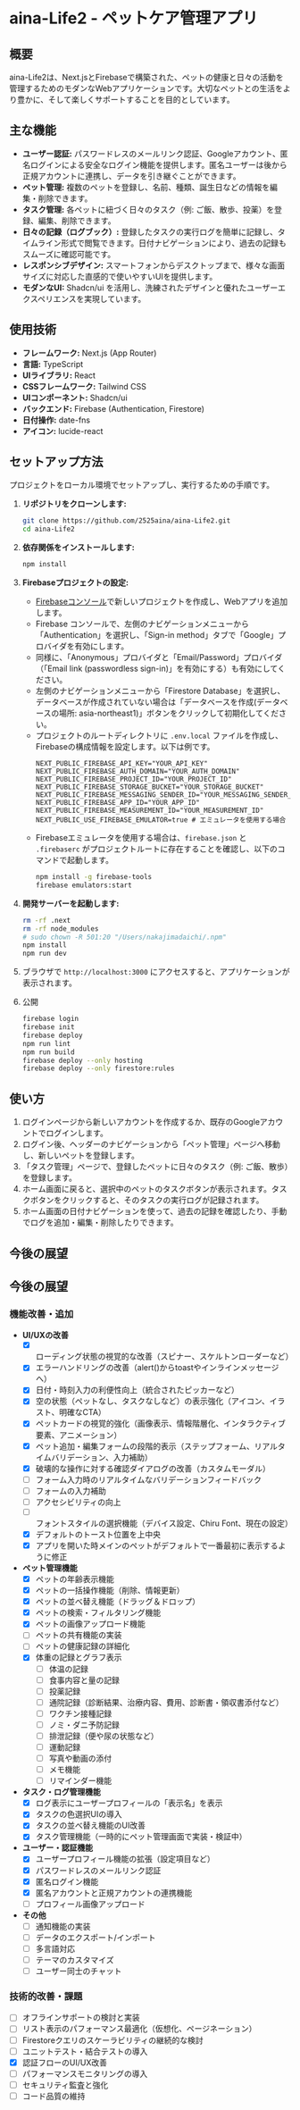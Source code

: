 # aina-Life2 - ペットケア管理アプリ

## 概要

aina-Life2は、Next.jsとFirebaseで構築された、ペットの健康と日々の活動を管理するためのモダンなWebアプリケーションです。大切なペットとの生活をより豊かに、そして楽しくサポートすることを目的としています。

## 主な機能

-   **ユーザー認証:** パスワードレスのメールリンク認証、Googleアカウント、匿名ログインによる安全なログイン機能を提供します。匿名ユーザーは後から正規アカウントに連携し、データを引き継ぐことができます。
-   **ペット管理:** 複数のペットを登録し、名前、種類、誕生日などの情報を編集・削除できます。
-   **タスク管理:** 各ペットに紐づく日々のタスク（例: ご飯、散歩、投薬）を登録、編集、削除できます。
-   **日々の記録（ログブック）:** 登録したタスクの実行ログを簡単に記録し、タイムライン形式で閲覧できます。日付ナビゲーションにより、過去の記録もスムーズに確認可能です。
-   **レスポンシブデザイン:** スマートフォンからデスクトップまで、様々な画面サイズに対応した直感的で使いやすいUIを提供します。
-   **モダンなUI:** Shadcn/ui を活用し、洗練されたデザインと優れたユーザーエクスペリエンスを実現しています。

## 使用技術

-   **フレームワーク:** Next.js (App Router)
-   **言語:** TypeScript
-   **UIライブラリ:** React
-   **CSSフレームワーク:** Tailwind CSS
-   **UIコンポーネント:** Shadcn/ui
-   **バックエンド:** Firebase (Authentication, Firestore)
-   **日付操作:** date-fns
-   **アイコン:** lucide-react

## セットアップ方法

プロジェクトをローカル環境でセットアップし、実行するための手順です。

1.  **リポジトリをクローンします:**
    ```bash
    git clone https://github.com/2525aina/aina-Life2.git
    cd aina-Life2
    ```

2.  **依存関係をインストールします:**
    ```bash
    npm install
    ```

3.  **Firebaseプロジェクトの設定:**
    *   [Firebaseコンソール](https://console.firebase.google.com/)で新しいプロジェクトを作成し、Webアプリを追加します。
    *   Firebase コンソールで、左側のナビゲーションメニューから「Authentication」を選択し、「Sign-in method」タブで「Google」プロバイダを有効にします。
    *   同様に、「Anonymous」プロバイダと「Email/Password」プロバイダ（「Email link (passwordless sign-in)」を有効にする）も有効にしてください。
    *   左側のナビゲーションメニューから「Firestore Database」を選択し、データベースが作成されていない場合は「データベースを作成(データベースの場所: asia-northeast1)」ボタンをクリックして初期化してください。
    *   プロジェクトのルートディレクトリに `.env.local` ファイルを作成し、Firebaseの構成情報を設定します。以下は例です。
        ```
        NEXT_PUBLIC_FIREBASE_API_KEY="YOUR_API_KEY"
        NEXT_PUBLIC_FIREBASE_AUTH_DOMAIN="YOUR_AUTH_DOMAIN"
        NEXT_PUBLIC_FIREBASE_PROJECT_ID="YOUR_PROJECT_ID"
        NEXT_PUBLIC_FIREBASE_STORAGE_BUCKET="YOUR_STORAGE_BUCKET"
        NEXT_PUBLIC_FIREBASE_MESSAGING_SENDER_ID="YOUR_MESSAGING_SENDER_ID"
        NEXT_PUBLIC_FIREBASE_APP_ID="YOUR_APP_ID"
        NEXT_PUBLIC_FIREBASE_MEASUREMENT_ID="YOUR_MEASUREMENT_ID"
        NEXT_PUBLIC_USE_FIREBASE_EMULATOR=true # エミュレータを使用する場合
        ```
    *   Firebaseエミュレータを使用する場合は、`firebase.json` と `.firebaserc` がプロジェクトルートに存在することを確認し、以下のコマンドで起動します。
        ```bash
        npm install -g firebase-tools
        firebase emulators:start
        ```

4.  **開発サーバーを起動します:**
    ```bash
    rm -rf .next
    rm -rf node_modules
    # sudo chown -R 501:20 "/Users/nakajimadaichi/.npm"
    npm install
    npm run dev
    ```

5.  ブラウザで `http://localhost:3000` にアクセスすると、アプリケーションが表示されます。
6.  公開
    ```bash
    firebase login
    firebase init
    firebase deploy
    npm run lint
    npm run build
    firebase deploy --only hosting
    firebase deploy --only firestore:rules
    ```

## 使い方

1.  ログインページから新しいアカウントを作成するか、既存のGoogleアカウントでログインします。
2.  ログイン後、ヘッダーのナビゲーションから「ペット管理」ページへ移動し、新しいペットを登録します。
3.  「タスク管理」ページで、登録したペットに日々のタスク（例: ご飯、散歩）を登録します。
4.  ホーム画面に戻ると、選択中のペットのタスクボタンが表示されます。タスクボタンをクリックすると、そのタスクの実行ログが記録されます。
5.  ホーム画面の日付ナビゲーションを使って、過去の記録を確認したり、手動でログを追加・編集・削除したりできます。

## 今後の展望

## 今後の展望

### 機能改善・追加

*   **UI/UXの改善**
    *   [x] ローディング状態の視覚的な改善（スピナー、スケルトンローダーなど）
    *   [x] エラーハンドリングの改善（alert()からtoastやインラインメッセージへ）
    *   [x] 日付・時刻入力の利便性向上（統合されたピッカーなど）
    *   [x] 空の状態（ペットなし、タスクなしなど）の表示強化（アイコン、イラスト、明確なCTA）
    *   [x] ペットカードの視覚的強化（画像表示、情報階層化、インタラクティブ要素、アニメーション）
    *   [x] ペット追加・編集フォームの段階的表示（ステップフォーム、リアルタイムバリデーション、入力補助）
    *   [x] 破壊的な操作に対する確認ダイアログの改善（カスタムモーダル）
    *   [ ] フォーム入力時のリアルタイムなバリデーションフィードバック
    *   [ ] フォームの入力補助
    *   [ ] アクセシビリティの向上
    *   [ ] フォントスタイルの選択機能（デバイス設定、Chiru Font、現在の設定）
    *   [x] デフォルトのトースト位置を上中央
    *   [x] アプリを開いた時メインのペットがデフォルトで一番最初に表示するように修正

*   **ペット管理機能**
    *   [x] ペットの年齢表示機能
    *   [x] ペットの一括操作機能（削除、情報更新）
    *   [x] ペットの並べ替え機能（ドラッグ＆ドロップ）
    *   [x] ペットの検索・フィルタリング機能
    *   [x] ペットの画像アップロード機能
    *   [ ] ペットの共有機能の実装
    *   [ ] ペットの健康記録の詳細化
    - [x] 体重の記録とグラフ表示
        *   [ ] 体温の記録
        *   [ ] 食事内容と量の記録
        *   [ ] 投薬記録
        *   [ ] 通院記録（診断結果、治療内容、費用、診断書・領収書添付など）
        *   [ ] ワクチン接種記録
        *   [ ] ノミ・ダニ予防記録
        *   [ ] 排泄記録（便や尿の状態など）
        *   [ ] 運動記録
        *   [ ] 写真や動画の添付
        *   [ ] メモ機能
        *   [ ] リマインダー機能

*   **タスク・ログ管理機能**
    *   [x] ログ表示にユーザープロフィールの「表示名」を表示
    *   [x] タスクの色選択UIの導入
    *   [x] タスクの並べ替え機能のUI改善
    *   [x] タスク管理機能（一時的にペット管理画面で実装・検証中）

*   **ユーザー・認証機能**
    *   [x] ユーザープロフィール機能の拡張（設定項目など）
    *   [x] パスワードレスのメールリンク認証
    *   [x] 匿名ログイン機能
    *   [x] 匿名アカウントと正規アカウントの連携機能
    *   [ ] プロフィール画像アップロード

*   **その他**
    *   [ ] 通知機能の実装
    *   [ ] データのエクスポート/インポート
    *   [ ] 多言語対応
    *   [ ] テーマのカスタマイズ
    *   [ ] ユーザー同士のチャット

### 技術的改善・課題

*   [ ] オフラインサポートの検討と実装
*   [ ] リスト表示のパフォーマンス最適化（仮想化、ページネーション）
*   [ ] Firestoreクエリのスケーラビリティの継続的な検討
*   [ ] ユニットテスト・結合テストの導入
*   [x] 認証フローのUI/UX改善
*   [ ] パフォーマンスモニタリングの導入
*   [ ] セキュリティ監査と強化
*   [ ] コード品質の維持